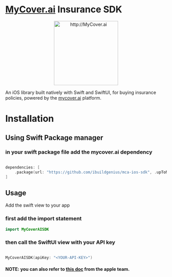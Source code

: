 # [MyCover.ai](https://www.mycover.ai/) Insurance SDK

<div align="center">
      <img title="http://MyCover.ai" height="200" src="https://www.mycover.ai/images/logos/mycover.svg" width="200px"/>
</div>

An iOS library built natively with Swift and SwiftUI, for buying insurance policies, powered by the [mycover.ai](https://www.mycover.ai/) platform.

# Installation

## Using Swift Package manager

### in your swift package file add the mycover.ai dependency
```swift

dependencies: [
    .package(url: "https://github.com/ibuildgenius/mca-ios-sdk", .upToNextMajor(from: "1.0.0"))
]

```

## Usage
Add the swift view to your app

### first add the import statement

```swift
import MyCoverAISDK

```

### then call the SwiftUI view with your API key
```swift

MyCoverAISDK(apiKey: "<YOUR-API-KEY>")

```


#### NOTE:  you can also refer to [this doc](https://developer.apple.com/documentation/xcode/adding-package-dependencies-to-your-app) from the apple team. 
